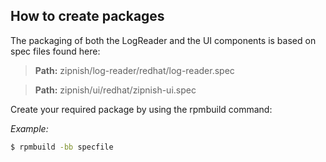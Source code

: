 How to create packages
-----

The packaging of both the LogReader and the UI components is based on spec files found here:

 > **Path:** zipnish/log-reader/redhat/log-reader.spec
 
 > **Path:** zipnish/ui/redhat/zipnish-ui.spec 

Create your required package by using the rpmbuild command:

*Example:*
```sh
$ rpmbuild -bb specfile
```
